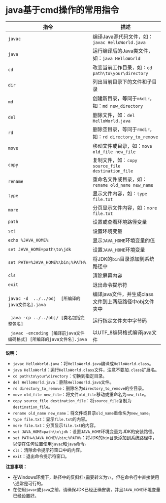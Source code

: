 # java基于cmd操作的常用指令


| 指令       | 描述                                                         |
|------------|--------------------------------------------------------------|
| `javac`    | 编译Java源代码文件，如：`javac HelloWorld.java`             |
| `java`     | 运行编译后的Java类文件，如：`java HelloWorld`                |
| `cd`       | 改变当前工作目录，如：`cd path\to\your\directory`            |
| `dir`      | 列出当前目录下的文件和子目录                                 |
| `md`       | 创建新目录，等同于`mkdir`，如：`md new_directory`            |
| `del`      | 删除文件，如：`del HelloWorld.java`                          |
| `rd`       | 删除空目录，等同于`rmdir`，如：`rd directory_to_remove`      |
| `move`     | 移动文件或目录，如：`move old_file new_file`                 |
| `copy`     | 复制文件，如：`copy source_file destination_file`           |
| `rename`   | 重命名文件或目录，如：`rename old_name new_name`             |
| `type`     | 显示文件内容，如：`type file.txt`                            |
| `more`     | 分页显示文件内容，如：`more file.txt`                        |
| `path`     | 设置或查看环境路径变量                                       |
| `set`      | 设置环境变量                                                 |
| `echo %JAVA_HOME%` | 显示`JAVA_HOME`环境变量的值                     |
| `set JAVA_HOME=path\to\jdk` | 设置`JAVA_HOME`环境变量                |
| `set PATH=%JAVA_HOME%\bin;%PATH%` | 将JDK的`bin`目录添加到系统路径中       |
| `cls`      | 清除屏幕内容                                                 |
| `exit`     | 退出命令提示符                                               |
| `javac -d  ../../odj  [所编译的java文件名].java` |  编译java文件，并生成class文件到上两级路径中obj文件夹中             |
|` java -cp ../../obj/ [类名包括完整包名]`     |运行指定文件夹中字节码                    |
|` javac -encoding [编译前java文件编码格式] [所编译的java文件名].java`  |以UTF_8编码格式编译java文件                   |

**说明：**
- `javac HelloWorld.java`：将`HelloWorld.java`编译成`HelloWorld.class`。
- `java HelloWorld`：运行`HelloWorld.class`文件，注意不要加`.class`扩展名。
- `cd path\to\your\directory`：切换到指定目录。
- `del HelloWorld.java`：删除`HelloWorld.java`文件。
- `rd directory_to_remove`：删除名为`directory_to_remove`的空目录。
- `move old_file new_file`：将文件`old_file`移动或重命名为`new_file`。
- `copy source_file destination_file`：将`source_file`复制为`destination_file`。
- `rename old_name new_name`：将文件或目录`old_name`重命名为`new_name`。
- `type file.txt`：显示`file.txt`的内容。
- `more file.txt`：分页显示`file.txt`的内容。
- `set JAVA_HOME=path\to\jdk`：设置`JAVA_HOME`环境变量为JDK的安装路径。
- `set PATH=%JAVA_HOME%\bin;%PATH%`：将JDK的`bin`目录添加到系统路径中，以便在任何位置使用`javac`和`java`命令。
- `cls`：清除命令提示符窗口中的内容。
- `exit`：退出命令提示符窗口。

**注意事项：**
- 在Windows环境下，路径中的反斜杠`\`需要转义为`\\`，但在命令行中直接使用`\`通常是可行的。
- 在使用`javac`或`java`之前，请确保JDK已经正确安装，并且`JAVA_HOME`环境变量已经设置好。